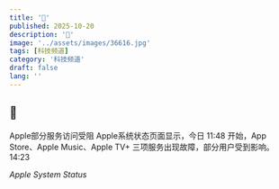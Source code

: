 ```yaml
---
title: '🍏'
published: 2025-10-20
description: '🍏'
image: '../assets/images/36616.jpg'
tags: [科技频道]
category: '科技频道'
draft: false
lang: ''
---
```


## 🍏

Apple部分服务访问受阻
Apple系统状态页面显示，今日 11:48 开始，App Store、Apple Music、Apple TV+ 三项服务出现故障，部分用户受到影响。
14:23

*Apple System Status*
